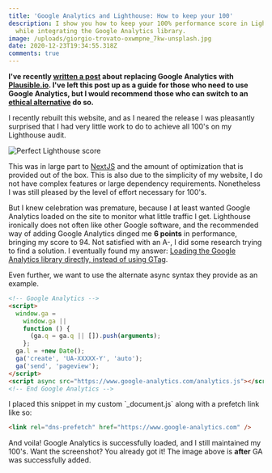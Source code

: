 ```yaml
---
title: 'Google Analytics and Lighthouse: How to keep your 100'
description: I show you how to keep your 100% performance score in Lighthouse
  while integrating the Google Analytics library.
image: /uploads/giorgio-trovato-oxwmpne_7kw-unsplash.jpg
date: 2020-12-23T19:34:55.318Z
comments: true
---
```


**I've recently [written a post](https://www.drewbolles.com/blog/ethical-analytics-replacing-google-analytics-with-plausible-io) about replacing Google Analytics with [Plausible.io](https://plausible.io). I've left this post up as a guide for those who need to use Google Analytics, but I would recommend those who can switch to an [ethical alternative](https://mentalpivot.com/ethical-web-analytics-alternatives-google/) do so.**

I recently rebuilt this website, and as I neared the release I was pleasantly surprised that I had very little work to do to achieve all 100's on my Lighthouse audit.

![Perfect Lighthouse score](/uploads/image.png)

This was in large part to [NextJS](https://nextjs.org/) and the amount of optimization that is provided out of the box. This is also due to the simplicity of my website, I do not have complex features or large dependency requirements. Nonetheless I was still pleased by the level of effort necessary for 100's.

But I knew celebration was premature, because I at least wanted Google Analytics loaded on the site to monitor what little traffic I get. Lighthouse ironically does not often like other Google software, and the recommended way of adding Google Analytics dinged me **6 points** in performance, bringing my score to 94. Not satisfied with an A-, I did some research trying to find a solution. I eventually found my answer: [Loading the Google Analytics library directly, instead of using GTag](https://developers.google.com/analytics/devguides/collection/analyticsjs/#alternative_async_tag).

Even further, we want to use the alternate async syntax they provide as an example.

```html
<!-- Google Analytics -->
<script>
  window.ga =
    window.ga ||
    function () {
      (ga.q = ga.q || []).push(arguments);
    };
  ga.l = +new Date();
  ga('create', 'UA-XXXXX-Y', 'auto');
  ga('send', 'pageview');
</script>
<script async src="https://www.google-analytics.com/analytics.js"></script>
<!-- End Google Analytics -->
```

I placed this snippet in my custom \`\_document.js\` along with a prefetch link like so:

```html
<link rel="dns-prefetch" href="https://www.google-analytics.com" />
```

And voila! Google Analytics is successfully loaded, and I still maintained my 100's. Want the screenshot? You already got it! The image above is **after** GA was successfully added.
